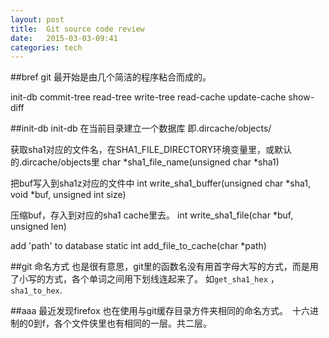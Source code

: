 ```yaml
---
layout: post
title:  Git source code review
date:   2015-03-03-09:41  
categories: tech
---
```


##bref
git 最开始是由几个简洁的程序粘合而成的。

init-db
commit-tree
read-tree
write-tree
read-cache
update-cache
show-diff

##init-db
init-db 在当前目录建立一个数据库
即.dircache/objects/


获取sha1对应的文件名，在SHA1_FILE_DIRECTORY环境变量里，或默认的.dircache/objects里
char *sha1_file_name(unsigned char *sha1)  

把buf写入到sha1z对应的文件中
int write_sha1_buffer(unsigned char *sha1, void *buf, unsigned int size)  

压缩buf，存入到对应的sha1 cache里去。
int write_sha1_file(char *buf, unsigned len)

add 'path' to database
static int add_file_to_cache(char *path)

##git 命名方式
也是很有意思，git里的函数名没有用首字母大写的方式，而是用了小写的方式，各个单词之间用下划线连起来了。
如`get_sha1_hex` ，`sha1_to_hex`.

##aaa
最近发现firefox 也在使用与git缓存目录方件夹相同的命名方式。　十六进制的0到f，各个文件侠里也有相同的一层。共二层。  
